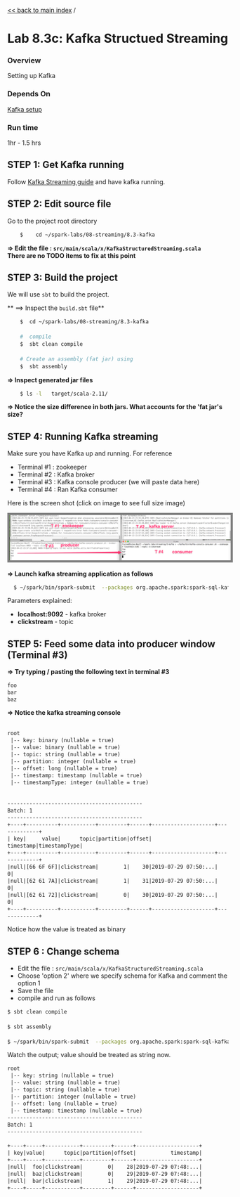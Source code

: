 <link rel='stylesheet' href='../../assets/css/main.css'/>

[<< back to main index](../../README.md)  /  

# Lab 8.3c: Kafka Structued Streaming

### Overview
Setting up Kafka

### Depends On
[Kafka setup](1-kafka-setup.md)

### Run time
1hr - 1.5 hrs

## STEP 1: Get Kafka running
Follow [Kafka Streaming guide](1-kafka-setup.md) and have kafka running.

## STEP 2: Edit source file
Go to the project root directory
```bash
    $    cd ~/spark-labs/08-streaming/8.3-kafka
```

**=> Edit the file : `src/main/scala/x/KafkaStructuredStreaming.scala`**  
**There are no TODO items to fix at this point**

## STEP 3: Build the project
We will use `sbt` to build the project.  

** ==> Inspect the `build.sbt` file**
```bash
    $  cd ~/spark-labs/08-streaming/8.3-kafka

    #  compile
    $  sbt clean compile

    # Create an assembly (fat jar) using
    $  sbt assembly
```

**=> Inspect generated jar files**
```bash
    $ ls -l   target/scala-2.11/
```

**=> Notice the size difference in both jars.  What accounts for the 'fat jar's size?**   


## STEP 4: Running Kafka streaming
Make sure you have Kafka up and running.  For reference
* Terminal #1  : zookeeper
* Terminal #2  : Kafka broker
* Terminal #3  : Kafka console producer (we will paste data here)
* Terminal #4  : Ran Kafka consumer

Here is the screen shot (click on image to see full size image)

<a href="../../assets/images/8.3a-streaming-small.png"><img src="../../assets/images/8.3a-streaming-small.png" style="border: 5px solid grey; max-width:100%;"/></a>


**=> Launch kafka streaming application as follows**  
```bash
  $ ~/spark/bin/spark-submit  --packages org.apache.spark:spark-sql-kafka-0-10_2.12:2.4.3    --master local[2]   --driver-class-path logging/        --class x.KafkaStructuredStreaming  target/scala-2.11/kafka-streaming-assembly-1.0.jar  'clickstream'
```

Parameters explained:
* **localhost:9092**   - kafka broker
* **clickstream** - topic

## STEP 5: Feed some data into producer window (Terminal #3)
**=> Try typing / pasting the following text in terminal #3**  
```
foo
bar
baz
```

**=> Notice the kafka streaming console**  
```console

root
 |-- key: binary (nullable = true)
 |-- value: binary (nullable = true)
 |-- topic: string (nullable = true)
 |-- partition: integer (nullable = true)
 |-- offset: long (nullable = true)
 |-- timestamp: timestamp (nullable = true)
 |-- timestampType: integer (nullable = true)


-------------------------------------------
Batch: 1
-------------------------------------------
+----+----------+-----------+---------+------+--------------------+-------------+
| key|     value|      topic|partition|offset|           timestamp|timestampType|
+----+----------+-----------+---------+------+--------------------+-------------+
|null|[66 6F 6F]|clickstream|        1|    30|2019-07-29 07:50:...|            0|
|null|[62 61 7A]|clickstream|        1|    31|2019-07-29 07:50:...|            0|
|null|[62 61 72]|clickstream|        0|    30|2019-07-29 07:50:...|            0|
+----+----------+-----------+---------+------+--------------------+-------------+

```

Notice how the value is treated as binary

## STEP 6 : Change schema
- Edit the file : `src/main/scala/x/KafkaStructuredStreaming.scala`
- Choose 'option 2' where we specify schema for Kafka and comment the option 1
- Save the file
- compile and run as follows

```bash
$ sbt clean compile

$ sbt assembly

$ ~/spark/bin/spark-submit  --packages org.apache.spark:spark-sql-kafka-0-10_2.12:2.4.3     --master local[2]   --driver-class-path logging/        --class x.KafkaStructuredStreaming  target/scala-2.11/kafka-streaming-assembly-1.0.jar  'clickstream'

```

Watch the output;  value should be treated as string now.

```console
root
 |-- key: string (nullable = true)
 |-- value: string (nullable = true)
 |-- topic: string (nullable = true)
 |-- partition: integer (nullable = true)
 |-- offset: long (nullable = true)
 |-- timestamp: timestamp (nullable = true)
-------------------------------------------
Batch: 1
-------------------------------------------

+----+-----+-----------+---------+------+--------------------+
| key|value|      topic|partition|offset|           timestamp|
+----+-----+-----------+---------+------+--------------------+
|null|  foo|clickstream|        0|    28|2019-07-29 07:48:...|
|null|  baz|clickstream|        0|    29|2019-07-29 07:48:...|
|null|  bar|clickstream|        1|    29|2019-07-29 07:48:...|
+----+-----+-----------+---------+------+--------------------+

```
